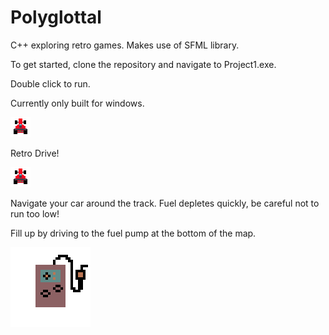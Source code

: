 # Polyglottal
C++ exploring retro games.  Makes use of SFML library.


To get started, clone the repository and navigate to Project1.exe.

Double click to run.

Currently only built for windows.


![car](icons/mediumf1.png)

Retro Drive!

![car](icons/mediumf1.png)


Navigate your car around the track. Fuel depletes quickly, be careful not to run too low!

Fill up by driving to the fuel pump at the bottom of the map.

![pump](icons/fuelpump.png)



